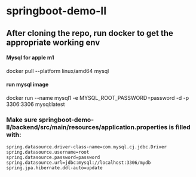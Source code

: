 # springboot-demo-II

## After cloning the repo, run docker to get the appropriate working env

#### Mysql for apple m1
docker pull --platform linux/amd64 mysql
#### run mysql image
docker run --name mysql1 -e MYSQL_ROOT_PASSWORD=password -d -p 3306:3306 mysql:latest

### Make sure springboot-demo-II/backend/src/main/resources/application.properties is filled with:
         
    spring.datasource.driver-class-name=com.mysql.cj.jdbc.Driver
    spring.datasource.username=root
    spring.datasource.password=password
    spring.datasource.url=jdbc:mysql://localhost:3306/mydb
    spring.jpa.hibernate.ddl-auto=update
